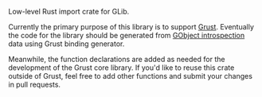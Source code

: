 Low-level Rust import crate for GLib.

Currently the primary purpose of this library is to support
[Grust](https://github.com/gi-rust/grust). Eventually the
code for the library should be generated from
[GObject introspection](https://wiki.gnome.org/Projects/GObjectIntrospection)
data using Grust binding generator.

Meanwhile, the function declarations are added as needed for the development
of the Grust core library. If you'd like to reuse this crate outside of
Grust, feel free to add other functions and submit your changes in pull
requests.

